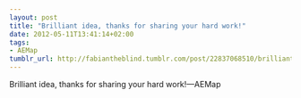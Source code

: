 ```yaml
---
layout: post
title: "Brilliant idea, thanks for sharing your hard work!"
date: 2012-05-11T13:41:14+02:00
tags:
- AEMap
tumblr_url: http://fabiantheblind.tumblr.com/post/22837068510/brilliant-idea-thanks-for-sharing-your-hard-work
---
```

Brilliant idea, thanks for sharing your hard work!—AEMap
